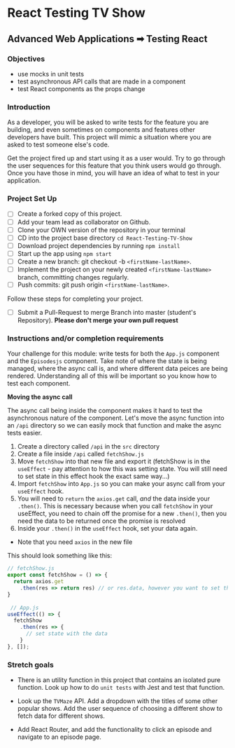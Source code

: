 # React Testing TV Show

## Advanced Web Applications ➡ Testing React

### Objectives

- use mocks in unit tests
- test asynchronous API calls that are made in a component
- test React components as the props change

### Introduction

As a developer, you will be asked to write tests for the feature you are building, and even sometimes on components and features other developers have built. This project will mimic a situation where you are asked to test someone else's code.

Get the project fired up and start using it as a user would. Try to go through the user sequences for this feature that you think users would go through. Once you have those in mind, you will have an idea of what to test in your application.

### Project Set Up

- [ ] Create a forked copy of this project.
- [ ] Add your team lead as collaborator on Github.
- [ ] Clone your OWN version of the repository in your terminal
- [ ] CD into the project base directory `cd React-Testing-TV-Show`
- [ ] Download project dependencies by running `npm install`
- [ ] Start up the app using `npm start`
- [ ] Create a new branch: git checkout -b `<firstName-lastName>`.
- [ ] Implement the project on your newly created `<firstName-lastName>` branch, committing changes regularly.
- [ ] Push commits: git push origin `<firstName-lastName>`.

Follow these steps for completing your project.

- [ ] Submit a Pull-Request to merge <firstName-lastName> Branch into master (student's Repository). **Please don't merge your own pull request**


### Instructions and/or completion requirements

Your challenge for this module: write tests for both the `App.js` component and the `Episodesjs` component. Take note of where the state is being managed, where the async call is, and where different data peices are being rendered. Understanding all of this will be important so you know how to test each component.

**Moving the async call**

The async call being inside the component makes it hard to test the asynchronous nature of the component. Let's move the async function into an `/api` directory so we can easily mock that function and make the async tests easier.

1. Create a directory called `/api` in the `src` directory
1. Create a file inside `/api` called `fetchShow.js`
1. Move `fetchShow` into that new file and export it (fetchShow is in the `useEffect` - pay attention to how this was setting state. You will still need to set state in this effect hook the exact same way...)
1. Import `fetchShow` into `App.js` so you can make your async call from your `useEffect` hook.
1. You will need to `return` the `axios.get` call, _and_ the data inside your `.then()`. This is necessary because when you call `fetchShow` in your useEffect, you need to chain off the promise for a new `.then()`, then you need the data to be returned once the promise is resolved
1. Inside your `.then()` in the `useEffect` hook, set your data again.

- Note that you need `axios` in the new file

This should look something like this:

```javascript
// fetchShow.js
export const fetchShow = () => {
  return axios.get
    .then(res => return res) // or res.data, however you want to set that up
}
  
 // App.js
useEffect(() => {
  fetchShow
    .then(res => {
      // set state with the data
    }
}, []);
```

### Stretch goals

- There is an utility function in this project that contains an isolated pure function. Look up how to do `unit tests` with Jest and test that function.

- Look up the `TVMaze` API. Add a dropdown with the titles of some other popular shows. Add the user sequence of choosing a different show to fetch data for different shows.

- Add React Router, and add the functionality to click an episode and navigate to an episode page.
